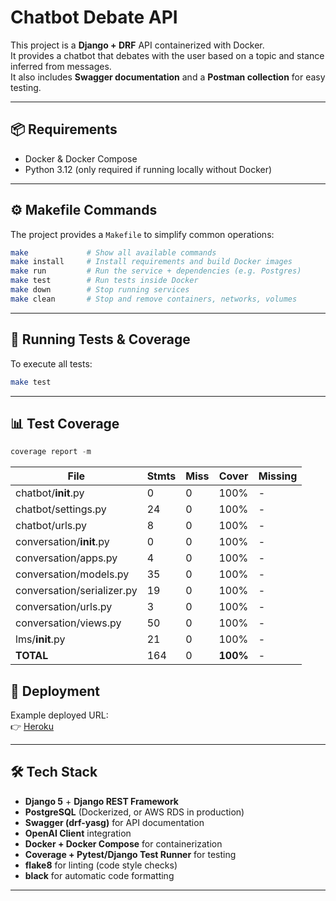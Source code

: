 # Chatbot Debate API

This project is a **Django + DRF** API containerized with Docker.  
It provides a chatbot that debates with the user based on a topic and stance inferred from messages.  
It also includes **Swagger documentation** and a **Postman collection** for easy testing.

---

## 📦 Requirements
- Docker & Docker Compose  
- Python 3.12 (only required if running locally without Docker)  

---

## ⚙️ Makefile Commands

The project provides a `Makefile` to simplify common operations:

```bash
make             # Show all available commands
make install     # Install requirements and build Docker images
make run         # Run the service + dependencies (e.g. Postgres)
make test        # Run tests inside Docker
make down        # Stop running services
make clean       # Stop and remove containers, networks, volumes
```
---
## 🧪 Running Tests & Coverage

To execute all tests:

```bash
make test
```

---
## 📊 Test Coverage

```python
coverage report -m
```

| File                         | Stmts | Miss | Cover | Missing |
|------------------------------|-------|------|-------|---------|
| chatbot/__init__.py          | 0     | 0    | 100%  | -       |
| chatbot/settings.py          | 24    | 0    | 100%  | -       |
| chatbot/urls.py              | 8     | 0    | 100%  | -       |
| conversation/__init__.py     | 0     | 0    | 100%  | -       |
| conversation/apps.py         | 4     | 0    | 100%  | -       |
| conversation/models.py       | 35    | 0    | 100%  | -       |
| conversation/serializer.py   | 19    | 0    | 100%  | -       |
| conversation/urls.py         | 3     | 0    | 100%  | -       |
| conversation/views.py        | 50    | 0    | 100%  | -       |
| lms/__init__.py              | 21    | 0    | 100%  | -       |
| **TOTAL**                    | 164   | 0    | **100%** | -   |

## 🚀 Deployment

Example deployed URL:  
👉 [Heroku](https://chatbot-herver-4232679316c7.herokuapp.com/)

---

## 🛠️ Tech Stack
- **Django 5** + **Django REST Framework**  
- **PostgreSQL** (Dockerized, or AWS RDS in production)  
- **Swagger (drf-yasg)** for API documentation  
- **OpenAI Client** integration  
- **Docker + Docker Compose** for containerization  
- **Coverage + Pytest/Django Test Runner** for testing
- **flake8** for linting (code style checks)  
- **black** for automatic code formatting  
---

